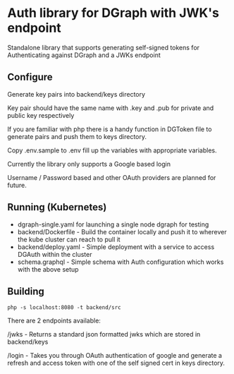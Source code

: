 # Auth library for DGraph with JWK's endpoint


Standalone library that supports generating self-signed tokens for Authenticating against DGraph and a JWKs endpoint
## Configure

Generate key pairs into backend/keys directory

Key pair should have the same name with .key and .pub for private and public key respectively

If you are familiar with php there is a handy function in DGToken file to generate pairs and push them to keys directory. 

Copy .env.sample to .env fill up the variables with appropriate variables.

Currently the library only supports a Google based login

Username / Password based and other OAuth providers are planned for future.


## Running (Kubernetes)

* dgraph-single.yaml for launching a single node dgraph for testing
* backend/Dockerfile - Build the container locally and push it to wherever the kube cluster can reach to pull it
* backend/deploy.yaml - Simple deployment with a service to access DGAuth within the cluster
* schema.graphql - Simple schema with Auth configuration which works with the above setup

## Building

```
php -s localhost:8080 -t backend/src
```

There are 2 endpoints available:

/jwks - Returns a standard json formatted jwks which are stored in backend/keys

/login - Takes you through OAuth authentication of google and generate a refresh and access token with one of the self signed cert in keys directory.
